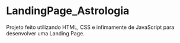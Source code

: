 # LandingPage_Astrologia

Projeto feito utilizando HTML, CSS e infimamente de JavaScript para desenvolver uma Landing Page.
